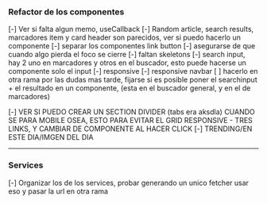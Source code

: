 ### Refactor de los componentes

[-] Ver si falta algun memo, useCallback
[-] Random article, search results, marcadores item y card header son parecidos, ver  si puedo hacerlo un componente 
[-] separar los componentes link  button
[-] asegurarse de que cuando algo pierda el foco se cierre 
[-] faltan skeletons
[-] search input, hay 2 uno en marcadores y otros en el buscador, esto puede hacerse un componente solo el input
[-] responsive
[-] responsive navbar
[ ] hacerlo en otra rama por las dudas mas tarde, fijarse si es posible poner el searchinput + el resultado en un componente, (esta en el buscador general, y en el de marcadores)

[-] VER SI PUEDO CREAR UN SECTION DIVIDER (tabs era aksdla) CUANDO SE PARA MOBILE OSEA, ESTO PARA EVITAR EL GRID RESPONSIVE - TRES LINKS, Y CAMBIAR DE COMPONENTE AL HACER CLICK
  [-] TRENDING/EN ESTE DIA/IMGEN DEL DIA

-----
### Services
[-] Organizar los de los services, probar generando un unico fetcher usar eso y pasar la url en otra rama
